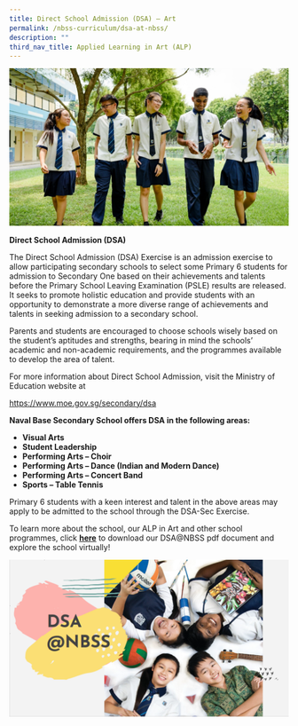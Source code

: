 ```yaml
---
title: Direct School Admission (DSA) – Art
permalink: /nbss-curriculum/dsa-at-nbss/
description: ""
third_nav_title: Applied Learning in Art (ALP)
---
```



<img src="/images/dsa1.jpg">
<p><strong>Direct School Admission (DSA)</strong></p>
<p>The Direct School Admission (DSA) Exercise is an admission exercise to allow participating secondary schools to select some Primary 6 students for admission to Secondary One based on their achievements and talents before the Primary School Leaving Examination (PSLE) results are released. It seeks to promote holistic education and provide students with an opportunity to demonstrate a more diverse range of achievements and talents in seeking admission to a secondary school.</p>
<p>Parents and students are encouraged to choose schools wisely based on the student&rsquo;s aptitudes and strengths, bearing in mind the schools&rsquo; academic and non-academic requirements, and the programmes available to develop the area of talent.</p>
<p>For more information about Direct School Admission, visit the Ministry of Education website at&nbsp;</p>
<p><a href="https://www.moe.gov.sg/secondary/dsa">https://www.moe.gov.sg/secondary/dsa</a></p>
<p><strong>Naval Base Secondary School offers DSA in the following areas:</strong></p>
<ul>
<li><strong>Visual&nbsp;</strong><strong>Arts</strong></li>
<li><strong>Student Leadership</strong></li>
<li><strong>Performing Arts &ndash; Choir</strong></li>
<li><strong>Performing Arts &ndash; Dance (Indian and Modern Dance)</strong></li>
<li><strong>Performing Arts &ndash; Concert Band</strong></li>
<li><strong>Sports &ndash; Table Tennis</strong></li>
</ul>
<p>Primary 6 students with a keen interest and talent in the above areas may apply to be admitted to the school through the DSA-Sec Exercise.&nbsp;</p>
<p>To learn more about the school, our ALP in Art and other school programmes,&nbsp;click&nbsp;<strong><a href="/files/DSANBSS.pdf">here</a></strong>&nbsp;to download&nbsp;our DSA@NBSS pdf document and explore the school virtually!&nbsp;</p>
<img src="/images/dsa2.png">